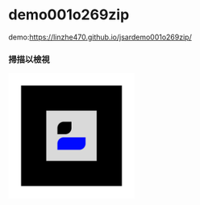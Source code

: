 # demo001o269zip
demo:<a href="https://linzhe470.github.io/jsardemo001o269zip/">https://linzhe470.github.io/jsardemo001o269zip/</a>
### 掃描以檢視
<img src="2d487d45-4090-405d-ad9a-b1a58f10b4cc.png" width="250">